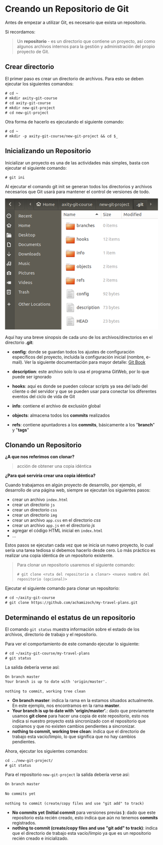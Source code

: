 # Creando un Repositorio de Git

Antes de empezar a utilizar Git, es necesario que exista un repositorio.

Si recordamos:

> Un **repositorio** - es un directorio que contiene un proyecto, así como algunos archivos internos para la gestión y administración del propio proyecto de Git.

## Crear directorio

El primer paso es crear un directorio de archivos. Para esto se deben ejecutar los siguientes comandos:

    # cd ~
    # mkdir axity-git-course
    # cd axity-git-course
    # mkdir new-git-project
    # cd new-git-project

Otra forma de hacerlo es ejecutando el siguiente comando:

    # cd ~
    # mkdir -p axity-git-course/new-git-project && cd $_

## Inicializando un Repositorio

Inicializar un proyecto es una de las actividades más simples, basta con ejecutar el siguiente comando:

    # git ini

Al ejecutar el comando git init se generan todos los directorios y archivos necesarios que Git usará para mantener el control de versiones de todo.

![img_git_repo](images/img_git_repo.png)

Aquí hay una breve sinopsis de cada uno de los archivos/directorios en el directorio **.git**:
  

 - **config**: donde se guardan todos los ajustes de configuración específicos del proyecto, incluida la configuración inicial (nombre, e-mail). Ver la siguiente documentación para mayor detalle: [Git Book](https://git-scm.com/book/en/v2/Customizing-Git-Git-Configuration)
  
 - **description**: este archivo solo lo usa el programa GitWeb, por lo que puede ser ignorado
  
 - **hooks**: aquí es donde se pueden colocar scripts ya sea del lado del cliente o del servidor y que se pueden usar para conectar los diferentes eventos del ciclo de vida de Git
  
 - **info**: contiene el archivo de exclusión global
  
 - **objects**: almacena todos los **commits** realizados
  
 - **refs**: contiene apuntadores a los **commits**, básicamente a los "**branch**" y "**tags**"

## Clonando un Repositorio

**¿A que nos referimos con clonar?**

> acción de obtener una copia idéntica

**¿Para qué serviría crear una copia idéntica?**

Cuando trabajamos en algún proyecto de desarrollo, por ejemplo, el desarrollo de una página web, siempre se ejecutan los siguientes pasos:

 -   crear un archivo `index.html`
 -   crear un directorio `js`
 -   crear un directorio `css`
 -   crear un directorio `img`
 -   crear un archivo `app.css` en el  directorio *css*
 -   crear un archivo `app.js` en el  directorio *js*
 -   agregar el código HTML inicial en `index.html`
 -   ...

Estos pasos se ejecutan cada vez que se inicia un nuevo proyecto, lo cual sería una tarea tediosa si debemos hacerlo desde cero. Lo más práctico es realizar una copia idéntica de un repositorio existente.

> Para clonar un repositorio usaremos el siguiente comando:
> 
>     # git clone <ruta del repositorio a clonar> <nuevo nombre del repositorio (opcional)>

Ejecutar el siguiente comando para clonar un repositorio:

    # cd ~/axity-git-course
    # git clone https://github.com/achamizoch/my-travel-plans.git

## Determinando el estatus de un repositorio

El comando `git status` muestra información sobre el estado de los archivos, directorio de trabajo y el repositorio.

Para ver el comportamiento de este comando ejecutar lo siguiente:

    # cd ~/axity-git-course/my-travel-plans
    # git status

La salida debería verse así:

    On branch master
    Your branch is up to date with 'origin/master'.

    nothing to commit, working tree clean

 - **On branch master**: indica la rama en la estamos situados actualmente. En este ejemplo, nos encontramos  en la rama **master**.
 - **Your branch is up to date with 'origin/master'.**: dado que previamente usamos **git clone** para hacer una copia de este repositorio, esto nos indica si nuestro proyecto está sincronizado con el repositorio que copiamos y que no existen cambios pendientes a sincronizar.
 - **nothing to commit, working tree clean**: indica que el directorio de trabajo esta vacío/limpio, lo que significa que no hay cambios pendientes.

Ahora, ejecutar los siguientes comandos:

    cd ../new-git-project/
    # git status

Para el repositorio `new-git-project` la salida debería verse así:

    On branch master

    No commits yet

    nothing to commit (create/copy files and use "git add" to track)

 - **No commits yet (Initial commit** para versiones previas **)**: dado que este repositorio esta recién creado, esto indica que aún no tenemos **commits** registrados.
 - **nothing to commit (create/copy files and use "git add" to track)**: indica que el directorio de trabajo esta vacío/limpio ya que es un repositorio recién creado e inicializado.
<!--stackedit_data:
eyJoaXN0b3J5IjpbMTg4NjI1MzU2OCwtMTA5MDM2OTM0MiwtMT
UxMzE5MDMwMCwtMTIxMzExMTU2NiwtMTE3ODk2ODIyNCwyMDA2
NzU0NTkwLC0xNzUzMDY4MzgwLDE3ODY0Njk4MDEsMTY0Njg3MT
QzNiw0MTczMTY4MV19
-->